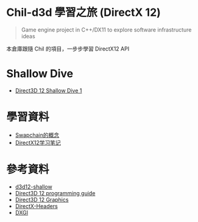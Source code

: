 # Chil-d3d 學習之旅 (DirectX 12)
> Game engine project in C++/DX11 to explore software infrastructure ideas

本倉庫跟隨 Chil 的項目，一步步學習 DirectX12 API

# Shallow Dive 
- [Direct3D 12 Shallow Dive 1](https://www.youtube.com/watch?v=volqcWZjRig&ab_channel=ChiliTomatoNoodle)

# 學習資料
- [Swapchain的概念](https://zhuanlan.zhihu.com/p/104244526)
- [DirectX12学习笔记](https://www.zhihu.com/search?type=content&q=dirextx12)

# 參考資料
- [d3d12-shallow](https://github.com/planetchili/d3d12-shallow/tree/master)
- [Direct3D 12 programming guide](https://learn.microsoft.com/en-us/windows/win32/direct3d12/directx-12-programming-guide)
- [Direct3D 12 Graphics](https://learn.microsoft.com/en-us/windows/win32/api/_direct3d12/)
- [DirectX-Headers](https://github.com/microsoft/DirectX-Headers)
- [DXGI](https://learn.microsoft.com/en-us/windows/win32/api/_direct3ddxgi/)
